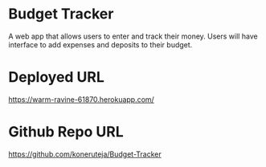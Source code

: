 # Budget Tracker
A web app that allows users to enter and track their money. Users will have interface to add expenses and deposits to their budget.

# Deployed URL
https://warm-ravine-61870.herokuapp.com/

# Github Repo URL
https://github.com/koneruteja/Budget-Tracker
